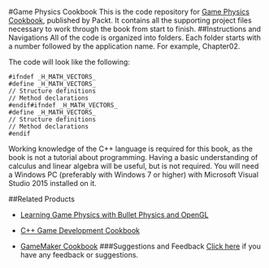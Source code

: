 #Game Physics Cookbook
This is the code repository for [Game Physics Cookbook](https://www.packtpub.com/game-development/game-physics-cookbook?utm_source=github&utm_medium=repository&utm_campaign=9781787123663), published by Packt. It contains all the supporting project files necessary to work through the book from start to finish.
##Instructions and Navigations
All of the code is organized into folders. Each folder starts with a number followed by the application name. For example, Chapter02.



The code will look like the following:
```
#ifndef _H_MATH_VECTORS_
#define _H_MATH_VECTORS_
// Structure definitions
// Method declarations
#endif#ifndef _H_MATH_VECTORS_
#define _H_MATH_VECTORS_
// Structure definitions
// Method declarations
#endif
```

Working knowledge of the C++ language is required for this book, as the book is not a tutorial
about programming. Having a basic understanding of calculus and linear algebra will be
useful, but is not required. You will need a Windows PC (preferably with Windows 7 or higher)
with Microsoft Visual Studio 2015 installed on it.

##Related Products
* [Learning Game Physics with Bullet Physics and OpenGL](https://www.packtpub.com/game-development/learning-game-physics-bullet-physics-and-opengl?utm_source=github&utm_medium=repository&utm_campaign=9781783281879)

* [C++ Game Development Cookbook](https://www.packtpub.com/game-development/c-game-development-cookbook?utm_source=github&utm_medium=repository&utm_campaign=9781785882722)

* [GameMaker Cookbook](https://www.packtpub.com/game-development/gamemaker-cookbook?utm_source=github&utm_medium=repository&utm_campaign=9781784399849)
###Suggestions and Feedback
[Click here](https://docs.google.com/forms/d/e/1FAIpQLSe5qwunkGf6PUvzPirPDtuy1Du5Rlzew23UBp2S-P3wB-GcwQ/viewform) if you have any feedback or suggestions.
